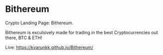 # Bithereum
Crypto Landing Page: Bithereum.

Bithereum is exculsively made for trading in the best Cryptocurrencies out there, BTC & ETH!

Live: https://kvarunkk.github.io/Bithereum/
